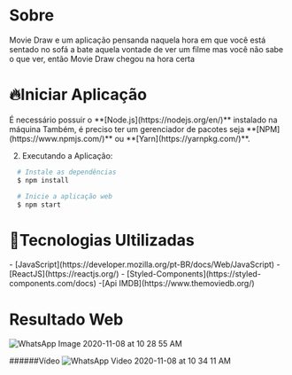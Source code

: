 <h1>Sobre</h1>
<p>
Movie Draw e um aplicação pensanda naquela hora em que você está sentado no sofá a bate aquela vontade de ver um filme mas você não sabe o que ver, então Movie Draw chegou na hora certa 
</p>
<h1>🔥Iniciar Aplicação</h1>

<p>É necessário possuir o **[Node.js](https://nodejs.org/en/)** instalado na máquina
Também, é preciso ter um gerenciador de pacotes seja **[NPM](https://www.npmjs.com/)** ou **[Yarn](https://yarnpkg.com/)**.</p>
 
2. Executando a Aplicação:

```sh
  # Instale as dependências
  $ npm install

  # Inicie a aplicação web
  $ npm start
  ```

<h1>🚀Tecnologias Ultilizadas </h1>
- [JavaScript](https://developer.mozilla.org/pt-BR/docs/Web/JavaScript)
- [ReactJS](https://reactjs.org/)
- [Styled-Components](https://styled-components.com/docs)
-[Api IMDB](https://www.themoviedb.org/)


# Resultado Web

![WhatsApp Image 2020-11-08 at 10 28 55 AM](https://user-images.githubusercontent.com/53882388/98466738-30b41100-21b0-11eb-92b4-3ca0eafe1ca3.jpeg)

######Vídeo
![WhatsApp Video 2020-11-08 at 10 34 11 AM](https://user-images.githubusercontent.com/53882388/98467078-2f83e380-21b2-11eb-86af-9972f268e01a.gif)


